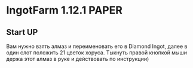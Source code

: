# IngotFarm 1.12.1 PAPER
## Start UP
Вам нужно взять алмаз и переименовать его в Diamond Ingot, далее в один слот положить 21 цветок хоруса.
Тыкнуть правой кнопкой мыши держа этот алмаз в руке и действовать по инструкции)
